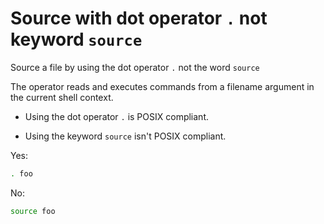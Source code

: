 # Source with dot operator `.` not keyword `source`

Source a file by using the dot operator `.` not the word `source`

The operator reads and executes commands from a filename argument in the current shell context.

* Using the dot operator `.` is POSIX compliant.

* Using the keyword `source`  isn't POSIX compliant. 

Yes:

```sh
. foo
```

No:

```sh
source foo
```
